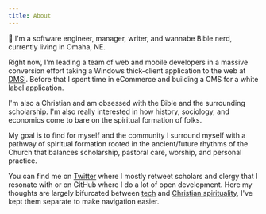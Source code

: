 ```yaml
---
title: About
---
```


👋 I'm a software engineer, manager, writer, and wannabe Bible nerd, currently living in Omaha, NE.

Right now, I'm leading a team of web and mobile developers in a massive conversion effort taking a Windows thick-client application to the web at [DMSi](https://dmsi.com). Before that I spent time in eCommerce and building a CMS for a white label application.

I'm also a Christian and am obsessed with the Bible and the surrounding scholarship. I'm also really interested in how history, sociology, and economics come to bare on the spiritual formation of folks. 

My goal is to find for myself and the community I surround myself with a pathway of spiritual formation rooted in the ancient/future rhythms of the Church that balances scholarship, pastoral care, worship, and personal practice.

You can find me on [Twitter](https://twitter.com/Renddslow) where I mostly retweet scholars and clergy that I resonate with or on GitHub where I do a lot of open development. Here my thoughts are largely bifurcated between [tech](/tech) and [Christian spirituality](/blog), I've kept them separate to make navigation easier.
